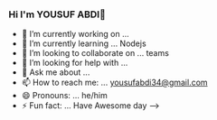 ### Hi I'm YOUSUF ABDI👋

- 🔭 I’m currently working on ...
- 🌱 I’m currently learning ... Nodejs
- 👯 I’m looking to collaborate on ... teams
- 🤔 I’m looking for help with ...
- 💬 Ask me about ...
- 📫 How to reach me: ... yousufabdi34@gmail.com
- 😄 Pronouns: ... he/him
- ⚡ Fun fact: ... Have Awesome day
-->
